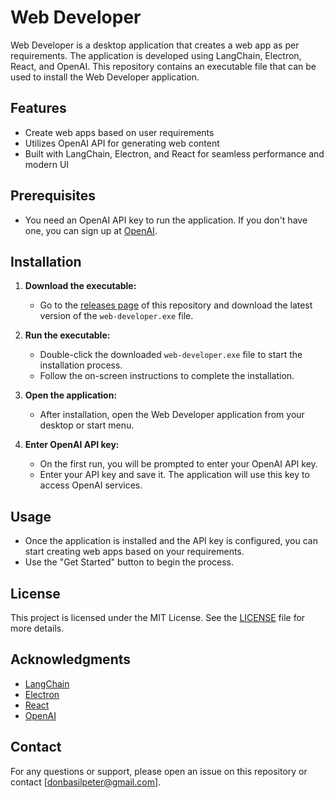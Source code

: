 # Web Developer

Web Developer is a desktop application that creates a web app as per requirements. The application is developed using LangChain, Electron, React, and OpenAI. This repository contains an executable file that can be used to install the Web Developer application.

## Features

- Create web apps based on user requirements
- Utilizes OpenAI API for generating web content
- Built with LangChain, Electron, and React for seamless performance and modern UI

## Prerequisites

- You need an OpenAI API key to run the application. If you don't have one, you can sign up at [OpenAI](https://beta.openai.com/signup/).

## Installation

1. **Download the executable:**
   - Go to the [releases page](https://github.com/Donbasilpeter/web-developer/releases) of this repository and download the latest version of the `web-developer.exe` file.

2. **Run the executable:**
   - Double-click the downloaded `web-developer.exe` file to start the installation process.
   - Follow the on-screen instructions to complete the installation.

3. **Open the application:**
   - After installation, open the Web Developer application from your desktop or start menu.

4. **Enter OpenAI API key:**
   - On the first run, you will be prompted to enter your OpenAI API key.
   - Enter your API key and save it. The application will use this key to access OpenAI services.

## Usage

- Once the application is installed and the API key is configured, you can start creating web apps based on your requirements.
- Use the "Get Started" button to begin the process.



## License

This project is licensed under the MIT License. See the [LICENSE](LICENSE) file for more details.

## Acknowledgments

- [LangChain](https://github.com/langchain/langchain)
- [Electron](https://www.electronjs.org/)
- [React](https://reactjs.org/)
- [OpenAI](https://openai.com/)

## Contact

For any questions or support, please open an issue on this repository or contact [donbasilpeter@gmail.com].

